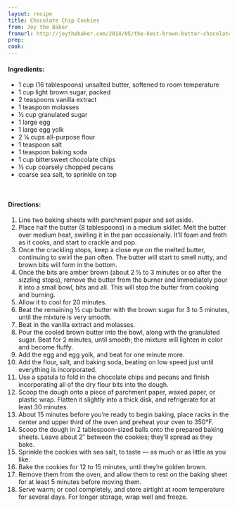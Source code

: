 ```yaml
---
layout: recipe
title: Chocolate Chip Cookies
from: Joy the Baker
fromurl: http://joythebaker.com/2014/05/the-best-brown-butter-chocolate-chip-cookies/
prep: 
cook: 
---
```


#### Ingredients:

* 1 cup (16 tablespoons) unsalted butter, softened to room temperature
* 1 cup light brown sugar, packed
* 2 teaspoons vanilla extract
* 1 teaspoon molasses
* ½ cup granulated sugar
* 1 large egg
* 1 large egg yolk
* 2 ¼ cups all-purpose flour
* 1 teaspoon salt
* 1 teaspoon baking soda
* 1 cup bittersweet chocolate chips
* ½ cup coarsely chopped pecans
* coarse sea salt, to sprinkle on top

<br>

#### Directions:
1. Line two baking sheets with parchment paper and set aside.
2. Place half the butter (8 tablespoons) in a medium skillet. Melt the
butter over medium heat, swirling it in the pan occasionally. It’ll
foam and froth as it cooks, and start to crackle and pop. 
3. Once the crackling stops, keep a close eye on the melted butter,
continuing to swirl the pan often. The butter will start to smell
nutty, and brown bits will form in the bottom. 
4. Once the bits are amber brown (about 2 ½ to 3 minutes or so after
the sizzling stops), remove the butter from the burner and immediately
pour it into a small bowl, bits and all. This will stop the butter
from cooking and burning.  
5. Allow it to cool for 20 minutes.
6. Beat the remaining ½ cup butter with the brown sugar for 3 to 5
minutes, until the mixture is very smooth.
7. Beat in the vanilla extract and molasses.
8. Pour the cooled brown butter into the bowl, along with the granulated
sugar. Beat for 2 minutes, until smooth; the mixture will lighten in
color and become fluffy.
9. Add the egg and egg yolk, and beat for one minute more.
10. Add the flour, salt, and baking soda, beating on low speed just until
everything is incorporated.
11. Use a spatula to fold in the chocolate chips and pecans and finish
incorporating all of the dry flour bits into the dough.
12. Scoop the dough onto a piece of parchment paper, waxed paper, or
plastic wrap. Flatten it slightly into a thick disk, and refrigerate
for at least 30 minutes. 
13. About 15 minutes before you’re ready to begin
baking, place racks in the center and upper third of the oven and
preheat your oven to 350°F.
14. Scoop the dough in 2 tablespoon-sized balls onto the prepared baking
sheets. Leave about 2″ between the cookies; they’ll spread as they
bake.
15. Sprinkle the cookies with sea salt, to taste — as much or as little as
you like.
16. Bake the cookies for 12 to 15 minutes, until they’re golden brown.
17. Remove them from the oven, and allow them to rest on the baking sheet
for at least 5 minutes before moving them.
18. Serve warm; or cool completely, and store airtight at room temperature
for several days. For longer storage, wrap well and freeze.

